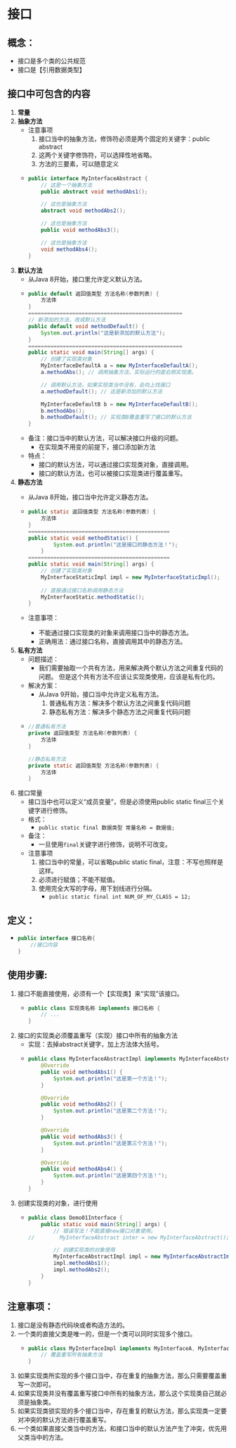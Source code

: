 # 接口

## 概念：

* 接口是多个类的公共规范
* 接口是【引用数据类型】 

## 接口中可包含的内容

1. **常量** 
2. **抽象方法**
   * 注意事项
     1. 接口当中的抽象方法，修饰符必须是两个固定的关键字：public abstract
     2. 这两个关键字修饰符，可以选择性地省略。
     3. 方法的三要素，可以随意定义
   * ```java
     public interface MyInterfaceAbstract {
         // 这是一个抽象方法
         public abstract void methodAbs1();

         // 这也是抽象方法
         abstract void methodAbs2();

         // 这也是抽象方法
         public void methodAbs3();

         // 这也是抽象方法
         void methodAbs4();
     }
     ```
3. **默认方法**
   * 从Java 8开始，接口里允许定义默认方法。
   * ```java
     public default 返回值类型 方法名称(参数列表) {
         方法体
     }
     =================================================
     // 新添加的方法，改成默认方法
     public default void methodDefault() {
         System.out.println("这是新添加的默认方法");
     }
     =================================================
     public static void main(String[] args) {
         // 创建了实现类对象
         MyInterfaceDefaultA a = new MyInterfaceDefaultA();
         a.methodAbs(); // 调用抽象方法，实际运行的是右侧实现类。

         // 调用默认方法，如果实现类当中没有，会向上找接口
         a.methodDefault(); // 这是新添加的默认方法

         MyInterfaceDefaultB b = new MyInterfaceDefaultB();
         b.methodAbs();
         b.methodDefault(); // 实现类B覆盖重写了接口的默认方法
     }
     ```
   * 备注：接口当中的默认方法，可以解决接口升级的问题。
     * 在实现类不用变的前提下，接口添加新方法 
   * 特点：
     * 接口的默认方法，可以通过接口实现类对象，直接调用。
     * 接口的默认方法，也可以被接口实现类进行覆盖重写。 
4. **静态方法**
   * 从Java 8开始，接口当中允许定义静态方法。
   * ```java
     public static 返回值类型 方法名称(参数列表) {
         方法体
     }
     =============================================
     public static void methodStatic() {
             System.out.println("这是接口的静态方法！");
         }
     =============================================
     public static void main(String[] args) {
         // 创建了实现类对象
         MyInterfaceStaticImpl impl = new MyInterfaceStaticImpl();
    
         // 直接通过接口名称调用静态方法
         MyInterfaceStatic.methodStatic();
     }
     ```
   * 注意事项：

     * 不能通过接口实现类的对象来调用接口当中的静态方法。
     * 正确用法：通过接口名称，直接调用其中的静态方法。
5. **私有方法**
   * 问题描述： 
     * 我们需要抽取一个共有方法，用来解决两个默认方法之间重复代码的问题。 但是这个共有方法不应该让实现类使用，应该是私有化的。
   * 解决方案：
     * 从Java 9开始，接口当中允许定义私有方法。
       1. 普通私有方法：解决多个默认方法之间重复代码问题
       2. 静态私有方法：解决多个静态方法之间重复代码问题
   * ```java
     //普通私有方法
     private 返回值类型 方法名称(参数列表) {
         方法体
     }

     //静态私有方法
     private static 返回值类型 方法名称(参数列表) {
         方法体
     }
     ```
6. 接口常量
   * 接口当中也可以定义“成员变量”，但是必须使用public static final三个关键字进行修饰。
   * 格式：
     * `public static final 数据类型 常量名称 = 数据值;` 
   * 备注：
     * 一旦使用`final`关键字进行修饰，说明不可改变。
   * 注意事项
     1. 接口当中的常量，可以省略public static final，注意：不写也照样是这样。
     2. 必须进行赋值；不能不赋值。
     3. 使用完全大写的字母，用下划线进行分隔。
        * `public static final int NUM_OF_MY_CLASS = 12;` 

## 定义：

* ```java
  public interface 接口名称{
      //接口内容
  }
  ```

## 使用步骤:

1. 接口不能直接使用，必须有一个【实现类】来“实现”该接口。
   * ```java
     public class 实现类名称 implements 接口名称 {
         // ...
     }
     ```
2. 接口的实现类必须覆盖重写（实现）接口中所有的抽象方法
   * 实现：去掉abstract关键字，加上方法体大括号。
   * ```java
     public class MyInterfaceAbstractImpl implements MyInterfaceAbstract {
         @Override
         public void methodAbs1() {
             System.out.println("这是第一个方法！");
         }

         @Override
         public void methodAbs2() {
             System.out.println("这是第二个方法！");
         }

         @Override
         public void methodAbs3() {
             System.out.println("这是第三个方法！");
         }

         @Override
         public void methodAbs4() {
             System.out.println("这是第四个方法！");
         }
     }
     ```
3. 创建实现类的对象，进行使用
   * ```java
     public class Demo01Interface {
         public static void main(String[] args) {
             // 错误写法！不能直接new接口对象使用。
     //        MyInterfaceAbstract inter = new MyInterfaceAbstract();

             // 创建实现类的对象使用
             MyInterfaceAbstractImpl impl = new MyInterfaceAbstractImpl();
             impl.methodAbs1();
             impl.methodAbs2();
         }
     }
     ```

## 注意事项：

1. 接口是没有静态代码块或者构造方法的。
2. 一个类的直接父类是唯一的，但是一个类可以同时实现多个接口。
   * ```java
     public class MyInterfaceImpl implements MyInterfaceA, MyInterfaceB {
         // 覆盖重写所有抽象方法
     }
     ```
3. 如果实现类所实现的多个接口当中，存在重复的抽象方法，那么只需要覆盖重写一次即可。
4. 如果实现类并没有覆盖重写接口中所有的抽象方法，那么这个实现类自己就必须是抽象类。
5. 如果实现类锁实现的多个接口当中，存在重复的默认方法，那么实现类一定要对冲突的默认方法进行覆盖重写。
6. 一个类如果直接父类当中的方法，和接口当中的默认方法产生了冲突，优先用父类当中的方法。

